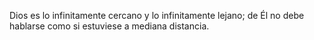 Dios es lo infinitamente cercano y lo infinitamente lejano; de Él no debe hablarse como si estuviese a mediana distancia.